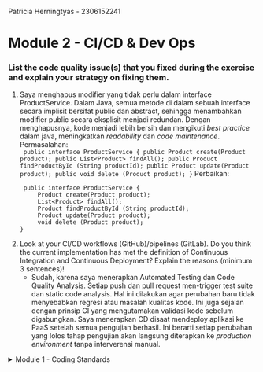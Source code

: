Patricia Herningtyas - 2306152241

# Module 2 - CI/CD & Dev Ops

### List the code quality issue(s) that you fixed during the exercise and explain your strategy on fixing them.
1. Saya menghapus modifier yang tidak perlu dalam interface ProductService. Dalam Java, semua metode di dalam sebuah interface secara implisit bersifat public dan abstract, sehingga menambahkan modifier public secara eksplisit menjadi redundan. Dengan menghapusnya, kode menjadi lebih bersih dan mengikuti _best practice_ dalam java, meningkatkan _readability_ dan _code maintenance_.
    Permasalahan:  
        ``` 
        public interface ProductService {
            public Product create(Product product);
            public List<Product> findAll();
            public Product findProductById (String productId);
            public Product update(Product product);
            public void delete (Product product);
        }
        ```
   Perbaikan:
   ```
    public interface ProductService {
        Product create(Product product);
        List<Product> findAll();
        Product findProductById (String productId);
        Product update(Product product);
        void delete (Product product);
   }
   ```
2. Look at your CI/CD workflows (GitHub)/pipelines (GitLab). Do you think the current implementation has met the definition of Continuous Integration and Continuous Deployment? Explain the reasons (minimum 3 sentences)!
    - Sudah, karena saya menerapkan Automated Testing dan Code Quality Analysis. Setiap push dan pull request men-trigger test suite dan static code analysis. Hal ini dilakukan agar perubahan baru tidak menyebabkan regresi atau masalah kualitas kode. Ini juga sejalan dengan prinsip CI yang mengutamakan validasi kode sebelum digabungkan. Saya menerapkan CD disaat mendeploy aplikasi ke PaaS setelah semua pengujian berhasil. Ini berarti setiap perubahan yang lolos tahap pengujian akan langsung diterapkan ke _production environment_ tanpa interverensi manual.



<details>
<summary>Module 1 - Coding Standards</summary>

# Module 1 - Coding Standards

## Reflection 1
<h3>Penerapan Prinsip Clean Code<h3>

**1. Meaningful Names**

Untuk tutorial ini, saya menuliskan nama variabel, _function_, _class_, dan _argument_ sejelas mungkin agar tidak perlu menjelaskan lagi menggunakan _comment_.
Contoh:
```
void testEmptyProductName() {
        Product product = new Product();
        product.setProductId("eb558e9f-1c39-460e-8860-71af6af63bd6");
        product.setProductName("");
        product.setProductQuantity(100);
        productRepository.create(product);

        assertEquals("Nama produk tidak boleh kosong", product.getProductName());
    }
```
**2. Functions**

Untuk _functions_, saya membuat _functions_ yang hanya bisa melakukan satu hal, kecil, dan tidak memiliki efek samping.

**3. Comments**

Saya tidak menambahkan _comment_ untuk kode yang sudah jelas seperti pada poin pertama. Saya juga menambahkan _comment_ se-singkat, padat, dan jelas mungkin.

**4. Objects and Data Structures**

Saya menempatkan UUID Product di dalam constructor Product itu sendiri, sesuai dengan prinsip OOP, daripada meletakkannya di ProductService.java atau ProductRepository.java.

**5. Error Handling**

Saya membuat _handling_ untuk _invalid input_ dengan membagi-baginya menjadi beberapa functions agar lebih rapih dan mudah dibaca.

## Cara saya mengembangkan code
Saya membaca dokumentasi di internet dan stackoverflow jika menemukan error.

## Reflection 2

1. Saya jadi mudah menemukan bug dalam code saya. Saya tidak perlu memasukan input secara manual karena adanya unit-test.
Berapa banyak test yang diperlukan dalam sebuah 'Class'?**
Tidak ada batasan untuk membuat test. Menurut saya, semakin banyak test maka semakin baik. Namun, kita harus tetap memperhatikan fungsionalitas dari test tersebut.
Jika code coverage saya 100%, bukan berarti kode saya tidak memiliki _bugs_ atau _error_ karena code coverage hanya mengukur seberapa banyak baris atau cabang kode yang dieksekusi oleh _testing_, tetapi tidak menjamin bahwa semua kemungkinan kasus atau skenario telah diuji dengan benar.
Misalnya, bisa jadi _testing_ tidak mencakup semua kasus edge, tidak menguji interaksi antar komponen, atau ada kesalahan logika.
Jadi, meskipun code coverage tinggi itu baik, kualitas pengujian dan cakupan skenario _testing_ jauh lebih penting untuk memastikan kode benar-benar bebas dari bug.

2. Menurut pendapat saya, hal tersebut mengurangi kualitas dari _clean code_. Menggunakan suatu prosedur dan variabel yang sama membuat kode menjadi tidak efisien. Oleh karena itu, kita bisa membuatnya ke dalam satu 'Class'. Setelah itu, dipisah menjadi _function_ yang berbeda-beda untuk setiap _test_nya.
</details>
